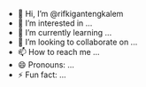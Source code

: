 - 👋 Hi, I’m @rifkigantengkalem
- 👀 I’m interested in ...
- 🌱 I’m currently learning ...
- 💞️ I’m looking to collaborate on ...
- 📫 How to reach me ...
- 😄 Pronouns: ...
- ⚡ Fun fact: ...

<!---
rifkigantengkalem/rifkigantengkalem is a ✨ special ✨ repository because its `README.md` (this file) appears on your GitHub profile.
You can click the Preview link to take a look at your changes.
--->
